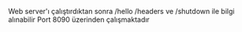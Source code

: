 Web server'ı çalıştırdıktan sonra /hello /headers ve /shutdown ile bilgi alınabilir
Port 8090 üzerinden çalışmaktadır
